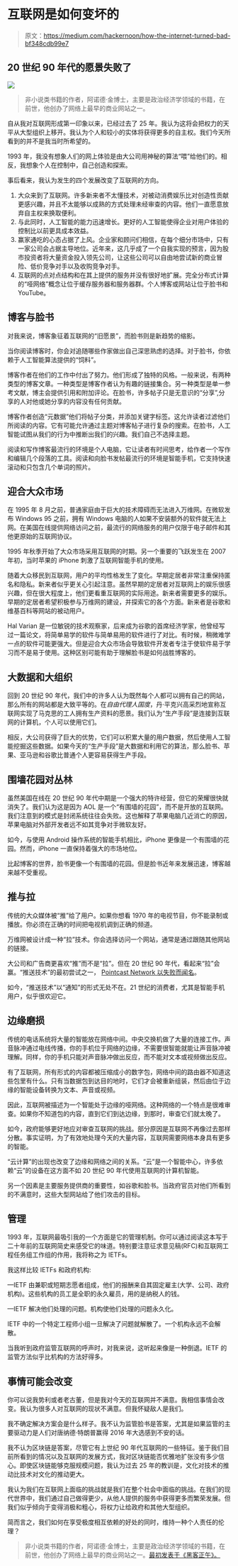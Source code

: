 # 互联网是如何变坏的

> 原文：<https://medium.com/hackernoon/how-the-internet-turned-bad-bf348cdb99e7>

## 20 世纪 90 年代的愿景失败了

![](img/6bceba66a53c34a7f542c9d0d97ddd3f.png)

> 非小说类书籍的作者，阿诺德·金博士，主要是政治经济学领域的书籍，在前世，他创办了网络上最早的商业网站之一。

自从我对互联网形成第一印象以来，已经过去了 25 年。我认为这将会把权力的天平从大型组织上移开。我认为个人和较小的实体将获得更多的自主权。我们今天所看到的并不是我当时所希望的。

1993 年，我没有想象人们的网上体验是由大公司用神秘的算法“喂”给他们的。相反，我想象个人在控制中，自己创造和探索。

事后看来，我认为发生的四个发展改变了互联网的方向。

1.  大众来到了互联网。许多新来者不太懂技术，对被动消费娱乐比对创造性贡献更感兴趣，并且不太能够以成熟的方式处理未经审查的内容。他们一直愿意放弃自主权来换取便利。
2.  与此同时，人工智能的能力迅速增长。更好的人工智能使得企业对用户体验的控制比以前更具成本效益。
3.  赢家通吃的心态占据了上风。企业家和顾问们相信，在每个细分市场中，只有一家公司会占据主导地位。近年来，这几乎成了一个自我实现的预言，因为股市投资者将大量资金投入领先公司，让这些公司可以自由地尝试新的商业冒险、低价竞争对手以及收购竞争对手。
4.  互联网的点对点结构和在其上提供的服务并没有很好地扩展。完全分布式计算的“哑网络”概念让位于缓存服务器和服务器群。个人博客或网站让位于脸书和 YouTube。

## 博客与脸书

对我来说，博客象征着互联网的“旧愿景”，而脸书则是新趋势的缩影。

当你阅读博客时，你会对追随哪些作家做出自己深思熟虑的选择。对于脸书，你依赖于人工智能算法提供的“饲料”。

博客作者在他们的工作中付出了努力。他们形成了独特的风格。一般来说，有两种类型的博客文章。一种类型是博客作者认为有趣的链接集合。另一种类型是单一参考文献，博主会提供引用和附加评论。在脸书，许多帖子只是无意识的“分享”,分享的人对他或她分享的内容没有任何贡献。

博客作者创造“元数据”他们将帖子分类，并添加关键字标签。这允许读者过滤他们所阅读的内容。它有可能允许通过主题对博客帖子进行复杂的搜索。在脸书，人工智能试图从我们的行为中推断出我们的兴趣。我们自己不选择主题。

阅读和写作博客最流行的环境是个人电脑，它让读者有时间思考，给作者一个写作和编辑几个段落的工具。阅读和向脸书发帖最流行的环境是智能手机，它支持快速滚动和只包含几个单词的照片。

## 迎合大众市场

在 1995 年 8 月之前，普通家庭由于巨大的技术障碍而无法进入万维网。在微软发布 Windows 95 之前，拥有 Windows 电脑的人如果不安装额外的软件就无法上网。在美国在线提供网络访问之前，最流行的网络服务的用户仅限于电子邮件和其他更原始的互联网协议。

1995 年秋季开始了大众市场采用互联网的时期。另一个重要的飞跃发生在 2007 年初，当时苹果的 iPhone 刺激了互联网智能手机的使用。

随着大众移民到互联网，用户的平均性格发生了变化。早期定居者非常注重保持匿名和隐私。新来者似乎更关心引起注意。虽然早期的定居者对互联网上的娱乐很感兴趣，但在很大程度上，他们更看重互联网的实际用途。新来者需要更多的娱乐。早期的定居者希望积极参与万维网的建设，并探索它的各个方面。新来者是谷歌和维基百科等网站的被动用户。

Hal Varian 是一位敏锐的技术观察家，后来成为谷歌的首席经济学家，他曾经写过一篇论文，将简单易学的软件与简单易用的软件进行了对比。有时候，稍微难学一点的软件可能更强大。但是迎合大众市场会导致软件开发者专注于使软件易于学习而不是易于使用。这种区别可能有助于理解脸书是如何战胜博客的。

## 大数据和大组织

回到 20 世纪 90 年代，我们中的许多人认为既然每个人都可以拥有自己的网站，那么所有的网站都是大致平等的。在*自由代理人国度*，丹·平克兴高采烈地宣称互联网实现了马克思的工人拥有生产资料的愿景。我们认为“生产手段”是连接到互联网的计算机，个人可以使用它们。

相反，大公司获得了巨大的优势，它们可以积累大量的用户数据，然后使用人工智能挖掘这些数据。如果今天的“生产手段”是大数据和利用它的算法，那么脸书、苹果、亚马逊和谷歌比普通个人更容易获得生产手段。

## 围墙花园对丛林

虽然美国在线在 20 世纪 90 年代中期是一个强大的特许经营，但它的荣耀很快就消失了。我们认为这是因为 AOL 是一个“有围墙的花园”，而不是开放的互联网。我们注意到的模式是封闭系统往往会失败。这也解释了苹果电脑几近消亡的原因，苹果电脑对外部开发者远不如其竞争对手微软友好。

如今，与使用 Android 操作系统的智能手机相比，iPhone 更像是一个有围墙的花园。然而，iPhone 一直保持着强大的市场地位。

比起博客的世界，脸书更像一个有围墙的花园。但是脸书近年来发展迅速，博客越来越不受重视。

## 推与拉

传统的大众媒体被“推”给了用户。如果你想看 1970 年的电视节目，你不能录制或播放。你必须在正确的时间把电视机调到正确的频道。

万维网被设计成一种“拉”技术。你会选择访问一个网站，通常是通过跟随其他网站的链接。

大公司和广告商更喜欢“推”而不是“拉”。但在 20 世纪 90 年代，看起来“拉”会赢。“推送技术”的最初尝试之一， [Pointcast Network 以失败而闻名](https://www.wsj.com/articles/SB114424637699117715)。

如今，“推送技术”以“通知”的形式无处不在。21 世纪的消费者，尤其是智能手机用户，似乎很欢迎它。

## 边缘磨损

传统的电话系统将大量的智能放在网络中间。中央交换机做了大量的连接工作。声音脉冲通过电线传播，你的手机位于网络的边缘，不需要很智能就能让声音脉冲被理解。同样，你的手机只能对声音脉冲做出反应，而不能对文本或视频做出反应。

有了互联网，所有形式的内容都被压缩成小的数字包，网络中间的路由器不知道这些包里有什么。只有当数据包到达目的地时，它们才会被重新组装，然后由位于边缘的智能设备转换为文本、声音或视频。

因此，互联网被描述为一个智能处于边缘的哑网络。这种网络的一个特点是很难审查。如果你不知道包的内容，直到它们到达边缘，到那时，审查它们就太晚了。

如今，政府能够更好地应对审查互联网的挑战。部分原因是互联网不再像过去那样分散。事实证明，为了有效地处理今天的大量内容，互联网需要网络本身具有更多的智能。

“云计算”的出现也改变了边缘和网络之间的关系。“云”是一个智能中心，许多依赖“云”的设备在这方面不如 20 世纪 90 年代使用互联网的计算机智能。

另一个因素是主要服务提供商的重要性，如谷歌和脸书。当政府官员对他们所看到的不满意时，这些大型网站给了他们攻击的目标。

## 管理

1993 年，互联网最吸引我的一个方面是它的管理机制。你可以通过阅读这本写于二十年前的互联网简史来感受它的味道。特别要注意征求意见稿(RFC)和互联网工程任务组工作组的作用，我将称之为 IETFs。

我这样比较 IETFs 和政府机构:

—IETF 由兼职或短期志愿者组成，他们的报酬来自其固定雇主(大学、公司、政府机构)。这些机构的员工是全职的永久雇员，用的是纳税人的钱。

—IETF 解决他们处理的问题。机构使他们处理的问题永久化。

IETF 中的一个特定工程师小组一旦解决了问题就解散了。一个机构永远不会解散。

当我听到政府监管互联网的呼声时，对我来说，这听起来像是一种倒退。IETF 的监管方法似乎比机构的方法好得多。

## 事情可能会改变

你可以说我势利或者老古董，但是我对今天的互联网并不满意。我相信事情会改变。我认为很多人对互联网的现状不满意。但我怀疑敌人是我们。

我不确定解决方案会是什么样子。我不认为监管脸书是答案，尤其是如果监管的主要驱动力是人们对唐纳德·特朗普赢得 2016 年大选感到不安的话。

我不认为区块链是答案，尽管它有上世纪 90 年代互联网的一些特征。鉴于我们目前所看到的情况以及互联网的发展方式，我对区块链能否优雅地扩张没有多少信心。即使区块链能够克服规模问题，我认为过去 25 年的教训是，文化对技术的推动比技术对文化的推动更大。

我认为我们在互联网上面临的挑战就是我们在整个社会中面临的挑战。在我们的现代世界中，我们通过自己做得更少，从他人提供的服务中获得更多而繁荣发展。但我们似乎倾向于变得消极和粗心，将权力让给政府和其他大型组织。

简而言之，我们如何在享受极度相互依赖的好处的同时，维持一种个人责任的伦理？

> 非小说类书籍的作者，阿诺德·金博士，主要是政治经济学领域的书籍，在前世，他创办了网络上最早的商业网站之一。[最初发表于《黑客正午》。](https://hackernoon.com/how-the-internet-turned-bad-b85b079ac45f)